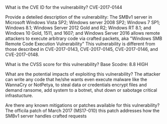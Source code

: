 What is the CVE ID for the vulnerability?
CVE-2017-0144

Provide a deteiled description of the vulnerability:
The SMBv1 server in Microsoft Windows Vista SP2; Windows server 2008 SP2; Windows 7 SP1; Windows 8.1; Windows Server 2012 Gold and R2; Windows RT 8.1; and Windows 10 Gold, 1511, and 1607; and Windows Server 2016 allows remote attackers to execute arbitrary code via crafted packets, aka "Windows SMB Remote Code Execution Vulnerability" This vulnerability is different from those described in CVE-2017-0143, CVE-2017-0145, CVE-2017-0146, and CVE-2017-0148.

What is the CVSS score for this vulnerability?
Base Scodre: 8.8 HIGH

What are the potential impacts of exploiting this vulnerability?
The attacker can write any code that he/she wants even execute malware like the WannaCry or NotPetya, to steal data or credentials encrypt files and demand ransome, add system to a botnet, shut down or sabotage critical infrastucture.

Are there any known mitigations or patches available for this vulnerability?
The officila patch of March 2017 (MS17-010) this patch addresses how the SMBv1 server handles crafted requests
